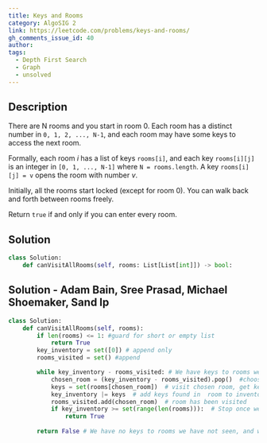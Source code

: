 ```yaml
---
title: Keys and Rooms
category: AlgoSIG 2
link: https://leetcode.com/problems/keys-and-rooms/
gh_comments_issue_id: 40
author:
tags:
  - Depth First Search
  - Graph
  - unsolved
---
```


## Description

There are N rooms and you start in room 0. Each room has a distinct number in `0, 1, 2, ..., N-1`, and each room may have some keys to access the next room.

Formally, each room *i* has a list of keys `rooms[i]`, and each key `rooms[i][j]` is an integer in `[0, 1, ..., N-1]` where `N = rooms.length`. A key `rooms[i][j] = v` opens the room with number *v*.

Initially, all the rooms start locked (except for room 0). You can walk back and forth between rooms freely.

Return `true` if and only if you can enter every room.

## Solution
``` python
class Solution:
    def canVisitAllRooms(self, rooms: List[List[int]]) -> bool:

```

## Solution - Adam Bain, Sree Prasad, Michael Shoemaker, Sand Ip
``` python
class Solution:
    def canVisitAllRooms(self, rooms):
        if len(rooms) <= 1: #guard for short or empty list
            return True
        key_inventory = set([0]) # append only
        rooms_visited = set() #append

        while key_inventory - rooms_visited: # We have keys to rooms we have not seen
            chosen_room = (key_inventory - rooms_visited).pop()  #choose the room
            keys = set(rooms[chosen_room])  # visit chosen room, get keys
            key_inventory |= keys  # add keys found in  room to inventory
            rooms_visited.add(chosen_room)  # room has been visited
            if key_inventory >= set(range(len(rooms))):  # Stop once we have a key for each room
                return True 
        
        return False # We have no keys to rooms we have not seen, and we didnt have a key for each room
```
